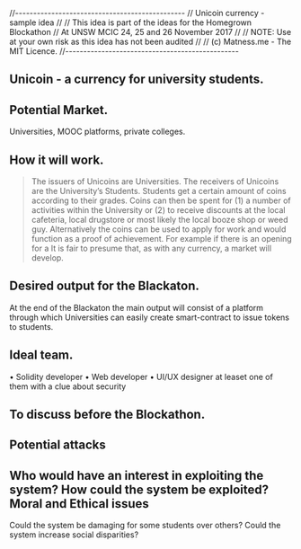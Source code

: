 //-----------------------------------------------
// Unicoin currency - sample idea
//
// This idea is part of the ideas for the Homegrown Blockathon
// At UNSW MCIC 24, 25 and 26 November 2017
//
// NOTE: Use at your own risk as this idea has not been audited
//
// (c) Matness.me - The MIT Licence.
//------------------------------------------------


Unicoin - a currency for university students.
--

Potential Market.
--
Universities, MOOC platforms, private colleges.

How it will work.
--
> The issuers of Unicoins are Universities. 
> The receivers of Unicoins are the University’s Students.
> Students get a certain amount of coins according to their grades. 
> Coins can then be spent for (1) a number of activities within the University or (2) to receive discounts at the local cafeteria, local drugstore or most likely the local booze shop or weed guy.
> Alternatively the coins can be used to apply for work and would function as a proof of achievement. For example if there is an opening for a 
> It is fair to presume that, as with any currency, a market will develop.

Desired output for the Blackaton.
--
At the end of the Blackaton the main output will consist of a platform through which Universities can easily create smart-contract to issue tokens to students.

Ideal team.
--
• Solidity developer
• Web developer
• UI/UX designer
at leaset one of them with a clue about security

To discuss before the Blockathon.
--
Potential attacks
-
Who would have an interest in exploiting the system?
How could the system be exploited?
Moral and Ethical issues
-
Could the system be damaging for some students over others?
Could the system increase social disparities?

